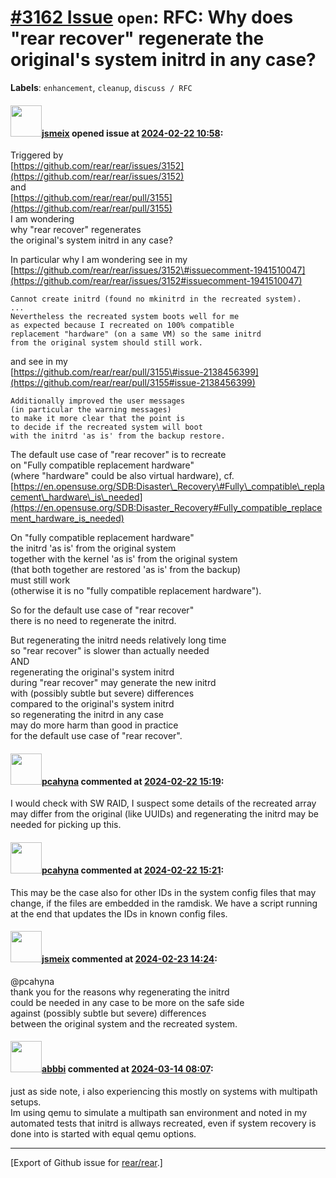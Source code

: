 [\#3162 Issue](https://github.com/rear/rear/issues/3162) `open`: RFC: Why does "rear recover" regenerate the original's system initrd in any case?
==================================================================================================================================================

**Labels**: `enhancement`, `cleanup`, `discuss / RFC`

#### <img src="https://avatars.githubusercontent.com/u/1788608?u=925fc54e2ce01551392622446ece427f51e2f0ce&v=4" width="50">[jsmeix](https://github.com/jsmeix) opened issue at [2024-02-22 10:58](https://github.com/rear/rear/issues/3162):

Triggered by  
[https://github.com/rear/rear/issues/3152](https://github.com/rear/rear/issues/3152)  
and  
[https://github.com/rear/rear/pull/3155](https://github.com/rear/rear/pull/3155)  
I am wondering  
why "rear recover" regenerates  
the original's system initrd in any case?

In particular why I am wondering see in my  
[https://github.com/rear/rear/issues/3152\#issuecomment-1941510047](https://github.com/rear/rear/issues/3152#issuecomment-1941510047)

    Cannot create initrd (found no mkinitrd in the recreated system).
    ...
    Nevertheless the recreated system boots well for me
    as expected because I recreated on 100% compatible
    replacement "hardware" (on a same VM) so the same initrd
    from the original system should still work.

and see in my  
[https://github.com/rear/rear/pull/3155\#issue-2138456399](https://github.com/rear/rear/pull/3155#issue-2138456399)

    Additionally improved the user messages
    (in particular the warning messages)
    to make it more clear that the point is
    to decide if the recreated system will boot
    with the initrd 'as is' from the backup restore.

The default use case of "rear recover" is to recreate  
on "Fully compatible replacement hardware"  
(where "hardware" could be also virtual hardware), cf.  
[https://en.opensuse.org/SDB:Disaster\_Recovery\#Fully\_compatible\_replacement\_hardware\_is\_needed](https://en.opensuse.org/SDB:Disaster_Recovery#Fully_compatible_replacement_hardware_is_needed)

On "fully compatible replacement hardware"  
the initrd 'as is' from the original system  
together with the kernel 'as is' from the original system  
(that both together are restored 'as is' from the backup)  
must still work  
(otherwise it is no "fully compatible replacement hardware").

So for the default use case of "rear recover"  
there is no need to regenerate the initrd.

But regenerating the initrd needs relatively long time  
so "rear recover" is slower than actually needed  
AND  
regenerating the original's system initrd  
during "rear recover" may generate the new initrd  
with (possibly subtle but severe) differences  
compared to the original's system initrd  
so regenerating the initrd in any case  
may do more harm than good in practice  
for the default use case of "rear recover".

#### <img src="https://avatars.githubusercontent.com/u/26300485?u=9105d243bc9f7ade463a3e52e8dd13fa67837158&v=4" width="50">[pcahyna](https://github.com/pcahyna) commented at [2024-02-22 15:19](https://github.com/rear/rear/issues/3162#issuecomment-1959671814):

I would check with SW RAID, I suspect some details of the recreated
array may differ from the original (like UUIDs) and regenerating the
initrd may be needed for picking up this.

#### <img src="https://avatars.githubusercontent.com/u/26300485?u=9105d243bc9f7ade463a3e52e8dd13fa67837158&v=4" width="50">[pcahyna](https://github.com/pcahyna) commented at [2024-02-22 15:21](https://github.com/rear/rear/issues/3162#issuecomment-1959675328):

This may be the case also for other IDs in the system config files that
may change, if the files are embedded in the ramdisk. We have a script
running at the end that updates the IDs in known config files.

#### <img src="https://avatars.githubusercontent.com/u/1788608?u=925fc54e2ce01551392622446ece427f51e2f0ce&v=4" width="50">[jsmeix](https://github.com/jsmeix) commented at [2024-02-23 14:24](https://github.com/rear/rear/issues/3162#issuecomment-1961416228):

@pcahyna  
thank you for the reasons why regenerating the initrd  
could be needed in any case to be more on the safe side  
against (possibly subtle but severe) differences  
between the original system and the recreated system.

#### <img src="https://avatars.githubusercontent.com/u/3919561?u=473291dd3dbd58fd0af45714935992a3d416aa6e&v=4" width="50">[abbbi](https://github.com/abbbi) commented at [2024-03-14 08:07](https://github.com/rear/rear/issues/3162#issuecomment-1996785565):

just as side note, i also experiencing this mostly on systems with
multipath setups.  
Im using qemu to simulate a multipath san environment and noted in my
automated tests that initrd is allways recreated, even if system
recovery is done into is started with equal qemu options.

------------------------------------------------------------------------

\[Export of Github issue for
[rear/rear](https://github.com/rear/rear).\]
